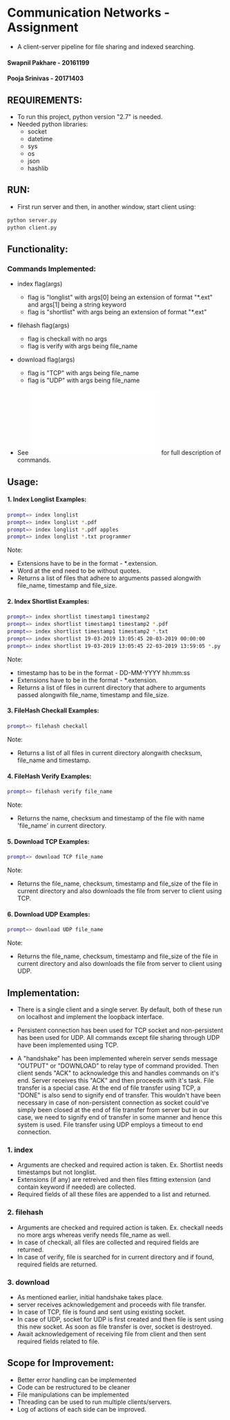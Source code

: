 # Communication Networks - Assignment
- A client-server pipeline for file sharing and indexed searching.

#### Swapnil Pakhare - 20161199
#### Pooja Srinivas - 20171403

## REQUIREMENTS:
- To run this project, python version "2.7" is needed.
- Needed python libraries:
	- socket
	- datetime
	- sys
	- os
	- json
	- hashlib

## RUN:
- First run server and then, in another window, start client using:

```bash
python server.py
python client.py
```

## Functionality:

### Commands Implemented:
- index flag(args)
	- flag is "longlist" with args[0] being an extension of format "\*.ext" and args[1] being a string keyword
	- flag is "shortlist" with args being an extension of format "\*.ext"
- filehash flag(args)
	- flag is checkall with no args
	- flag is verify with args being file_name
- download flag(args)
	- flag is "TCP" with args being file_name
	- flag is "UDP" with args being file_name

- See ![here](./problem_statement.pdf) for full description of commands.

## Usage:

#### 1. Index Longlist Examples:
```bash
prompt=> index longlist
prompt=> index longlist *.pdf
prompt=> index longlist *.pdf apples
prompt=> index longlist *.txt programmer
```
Note:
- Extensions have to be in the format - \*.extension.
- Word at the end need to be without quotes.
- Returns a list of files that adhere to arguments passed alongwith file_name, timestamp and file_size.

#### 2. Index Shortlist Examples:
```bash
prompt=> index shortlist timestamp1 timestamp2
prompt=> index shortlist timestamp1 timestamp2 *.pdf
prompt=> index shortlist timestamp1 timestamp2 *.txt
prompt=> index shortlist 19-03-2019 13:05:45 20-03-2019 00:00:00
prompt=> index shortlist 19-03-2019 13:05:45 22-03-2019 13:59:05 *.py
```

Note:
- timestamp has to be in the format - DD-MM-YYYY hh:mm:ss
- Extensions have to be in the format - \*.extension.
- Returns a list of files in current directory that adhere to arguments passed alongwith file_name, timestamp and file_size.

#### 3. FileHash Checkall Examples:
```bash
prompt=> filehash checkall
```
Note:
- Returns a list of all files in current directory alongwith checksum, file_name and timestamp.

#### 4. FileHash Verify Examples:
```bash
prompt=> filehash verify file_name
```
Note:
- Returns the name, checksum and timestamp of the file with name 'file_name' in current directory.

#### 5. Download TCP Examples:
```bash
prompt=> download TCP file_name
```

Note:
- Returns the file_name, checksum, timestamp and file_size of the file in current directory and also downloads the file from server to client using TCP.

#### 6. Download UDP Examples:
```bash
prompt=> download UDP file_name
```

Note:
- Returns the file_name, checksum, timestamp and file_size of the file in current directory and also downloads the file from server to client using UDP.

## Implementation:

- There is a single client and a single server. By default, both of these run on localhost and implement the loopback interface.

- Persistent connection has been used for TCP socket and non-persistent has been used for UDP. All commands except file sharing through UDP have been implemented using TCP.

- A "handshake" has been implemented wherein server sends message "OUTPUT" or "DOWNLOAD" to relay type of command provided. Then client sends "ACK" to acknowledge this and handles commands on it's end. Server receives this "ACK" and then proceeds with it's task. File transfer is a special case. At the end of file transfer using TCP, a "DONE" is also send to signify end of transfer. This wouldn't have been necessary in case of non-persistent connection as socket could've simply been closed at the end of file transfer from server but in our case, we need to signify end of transfer in some manner and hence this system is used. File transfer using UDP employs a timeout to end connection.

### 1. index
- Arguments are checked and required action is taken. Ex. Shortlist needs timestamps but not longlist.
- Extensions (if any) are retreived and then files fitting extension (and contain keyword if needed) are collected.
- Required fields of all these files are appended to a list and returned.

### 2. filehash
- Arguments are checked and required action is taken. Ex. checkall needs no more args whereas verify needs file_name as well.
- In case of checkall, all files are collected and required fields are returned.
- In case of verify, file is searched for in current directory and if found, required fields are returned.

### 3. download
- As mentioned earlier, initial handshake takes place.
- server receives acknowledgement and proceeds with file transfer.
- In case of TCP, file is found and sent using existing socket.
- In case of UDP, socket for UDP is first created and then file is sent using this new socket. As soon as file transfer is over, socket is destroyed.
- Await acknowledgement of receiving file from client and then sent required fields related to file.

## Scope for Improvement:
- Better error handling can be implemented
- Code can be restructured to be cleaner
- File manipulations can be implemented
- Threading can be used to run multiple clients/servers.
- Log of actions of each side can be improved.
